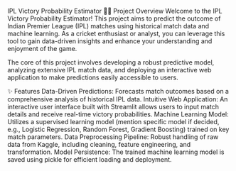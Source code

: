 IPL Victory Probability Estimator 🏏🔮
Project Overview
Welcome to the IPL Victory Probability Estimator! This project aims to predict the outcome of Indian Premier League (IPL) matches using historical match data and machine learning. As a cricket enthusiast or analyst, you can leverage this tool to gain data-driven insights and enhance your understanding and enjoyment of the game.

The core of this project involves developing a robust predictive model, analyzing extensive IPL match data, and deploying an interactive web application to make predictions easily accessible to users.

✨ Features
Data-Driven Predictions: Forecasts match outcomes based on a comprehensive analysis of historical IPL data.
Intuitive Web Application: An interactive user interface built with Streamlit allows users to input match details and receive real-time victory probabilities.
Machine Learning Model: Utilizes a supervised learning model (mention specific model if decided, e.g., Logistic Regression, Random Forest, Gradient Boosting) trained on key match parameters.
Data Preprocessing Pipeline: Robust handling of raw data from Kaggle, including cleaning, feature engineering, and transformation.
Model Persistence: The trained machine learning model is saved using pickle for efficient loading and deployment.
